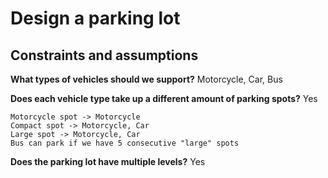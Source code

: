 # Design a parking lot

## Constraints and assumptions

**What types of vehicles should we support?**
Motorcycle, Car, Bus

**Does each vehicle type take up a different amount of parking spots?**
Yes
```
Motorcycle spot -> Motorcycle
Compact spot -> Motorcycle, Car
Large spot -> Motorcycle, Car
Bus can park if we have 5 consecutive "large" spots
```

**Does the parking lot have multiple levels?**
Yes
